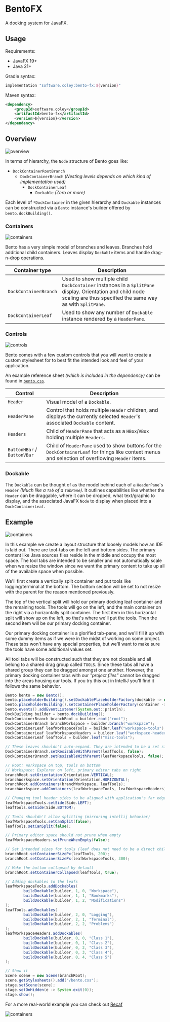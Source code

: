 # BentoFX

A docking system for JavaFX.

## Usage

Requirements:

- JavaFX 19+
- Java 21+

Gradle syntax:

```groovy
implementation "software.coley:bento-fx:${version}"
```

Maven syntax:

```xml
<dependency>
    <groupId>software.coley</groupId>
    <artifactId>bento-fx</artifactId>
    <version>${version}</version>
</dependency>
```

## Overview

![overview](assets/overview.png)

In terms of hierarchy, the `Node` structure of Bento goes like:

- `DockContainerRootBranch`
    - `DockContainerBranch` _(Nesting levels depends on which kind of implementation used)_
        - `DockContainerLeaf`
            - `Dockable` _(Zero or more)_

Each level of `*DockContainer` in the given hierarchy and `Dockable` instances can be constructed via a `Bento`
instance's builder offered by `bento.dockBuilding()`.

### Containers

![containers](assets/containers.png)

Bento has a very simple model of branches and leaves. Branches hold additional child containers. Leaves
display `Dockable` items and handle drag-n-drop operations.

| Container type        | Description                                                                                                                                                             |
|-----------------------|-------------------------------------------------------------------------------------------------------------------------------------------------------------------------|
| `DockContainerBranch` | Used to show multiple child `DockContainer` instances in a `SplitPane` display. Orientation and child node scaling are thus specified the same way as with `SplitPane`. |
| `DockContainerLeaf`   | Used to show any number of `Dockable` instance rendered by a `HeaderPane`.                                                                                              |

### Controls

![controls](assets/controls.png)

Bento comes with a few custom controls that you will want to create a custom stylesheet for to best fit the intended
look and feel of your application.

An example reference sheet _(which is included in the dependency)_ can be found
in [`bento.css`](src/main/resources/bento.css).

| Control                     | Description                                                                                                                                       |
|-----------------------------|---------------------------------------------------------------------------------------------------------------------------------------------------|
| `Header`                    | Visual model of a `Dockable`.                                                                                                                     |
| `HeaderPane`                | Control that holds multiple `Header` children, and displays the currently selected `Header`'s associated `Dockable` content.                      |
| `Headers`                   | Child of `HeaderPane` that acts as a `HBox`/`VBox` holding multiple `Headers`.                                                                    |
| `ButtonHBar` / `ButtonVBar` | Child of `HeaderPane` used to show buttons for the `DockContainerLeaf` for things like context menus and selection of overflowing `Header` items. |

### Dockable

The `Dockable` can be thought of as the model behind each of a `HeaderPane`'s `Header` _(Much like a `Tab` of
a `TabPane`)_.
It outlines capabilities like whether the `Header` can be draggable, where it can be dropped, what text/graphic to
display,
and the associated JavaFX `Node` to display when placed into a `DockContainerLeaf`.

## Example

![containers](assets/example.png)

In this example we create a layout structure that loosely models how an IDE is laid out.
There are tool-tabs on the left and bottom sides. The primary content like Java sources files
reside in the middle and occupy the most space. The tool tabs are intended to be smaller and not
automatically scale when we resize the window since we want the primary content to take up all
of the available space when possible.

We'll first create a vertically split container and put tools like logging/terminal at the bottom.
The bottom section will be set to not resize with the parent for the reason mentioned previously.

The top of the vertical split will hold our primary docking leaf container and the remaining tools.
The tools will go on the left, and the main container on the right via a horizontally split container.
The first item in this horizontal split will show up on the left, so that's where we'll put the tools.
Then the second item will be our primary docking container.

Our primary docking container is a glorified tab-pane, and we'll fill it up with some dummy items as if we
were in the midst of working on some project. These tabs won't have any special properties,
but we'll want to make sure the tools have some additional values set.

All tool tabs will be constructed such that they are not closable and all belong to a shared
drag group called `TOOLS`. Since these tabs all have a shared group they can be dragged
amongst one another. However, the primary docking container tabs with our _"project files"_ cannot be
dragged into the areas housing our tools. If you try this out in IntelliJ you'll find it
follows the same behavior.

```java
Bento bento = new Bento();
bento.placeholderBuilding().setDockablePlaceholderFactory(dockable -> new Label("Empty Dockable"));
bento.placeholderBuilding().setContainerPlaceholderFactory(container -> new Label("Empty Container"));
bento.events().addEventListener(System.out::println);
DockBuilding builder = bento.dockBuilding();
DockContainerBranch branchRoot = builder.root("root");
DockContainerBranch branchWorkspace = builder.branch("workspace");
DockContainerLeaf leafWorkspaceTools = builder.leaf("workspace-tools");
DockContainerLeaf leafWorkspaceHeaders = builder.leaf("workspace-headers");
DockContainerLeaf leafTools = builder.leaf("misc-tools");

// These leaves shouldn't auto-expand. They are intended to be a set size.
DockContainerBranch.setResizableWithParent(leafTools, false);
DockContainerBranch.setResizableWithParent(leafWorkspaceTools, false);

// Root: Workspace on top, tools on bottom
// Workspace: Explorer on left, primary editor tabs on right
branchRoot.setOrientation(Orientation.VERTICAL);
branchWorkspace.setOrientation(Orientation.HORIZONTAL);
branchRoot.addContainers(branchWorkspace, leafTools);
branchWorkspace.addContainers(leafWorkspaceTools, leafWorkspaceHeaders);

// Changing tool header sides to be aligned with application's far edges (to facilitate better collaps
leafWorkspaceTools.setSide(Side.LEFT);
leafTools.setSide(Side.BOTTOM);

// Tools shouldn't allow splitting (mirroring intellij behavior)
leafWorkspaceTools.setCanSplit(false);
leafTools.setCanSplit(false);

// Primary editor space should not prune when empty
leafWorkspaceHeaders.setPruneWhenEmpty(false);

// Set intended sizes for tools (leaf does not need to be a direct child, just some level down in the 
branchRoot.setContainerSizePx(leafTools, 200);
branchRoot.setContainerSizePx(leafWorkspaceTools, 300);

// Make the bottom collapsed by default
branchRoot.setContainerCollapsed(leafTools, true);

// Adding dockables to the leafs
leafWorkspaceTools.addDockables(
		buildDockable(builder, 1, 0, "Workspace"),
		buildDockable(builder, 1, 1, "Bookmarks"),
		buildDockable(builder, 1, 2, "Modifications")
);
leafTools.addDockables(
		buildDockable(builder, 2, 0, "Logging"),
		buildDockable(builder, 2, 1, "Terminal"),
		buildDockable(builder, 2, 2, "Problems")
);
leafWorkspaceHeaders.addDockables(
		buildDockable(builder, 0, 0, "Class 1"),
		buildDockable(builder, 0, 1, "Class 2"),
		buildDockable(builder, 0, 2, "Class 3"),
		buildDockable(builder, 0, 3, "Class 4"),
		buildDockable(builder, 0, 4, "Class 5")
);

// Show it
Scene scene = new Scene(branchRoot);
scene.getStylesheets().add("/bento.css");
stage.setScene(scene);
stage.setOnHidden(e -> System.exit(0));
stage.show();
```

For a more real-world example you can check out [Recaf](https://github.com/Col-E/Recaf/)

![containers](assets/example-recaf.png)

